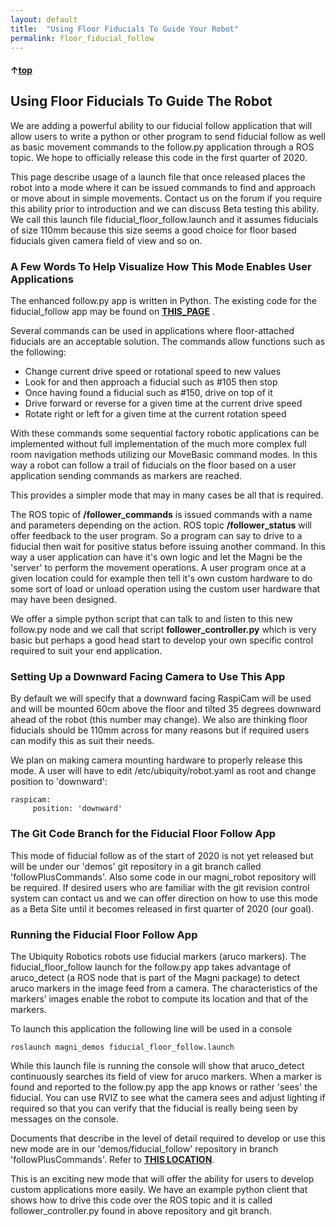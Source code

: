 ```yaml
---
layout: default
title:  "Using Floor Fiducials To Guide Your Robot"
permalink: floor_fiducial_follow
---
```


#### &uarr;[top](https://ubiquityrobotics.github.io/learn/)

## Using Floor Fiducials To Guide The Robot
We are adding a powerful ability to our fiducial follow application that will allow users to
write a python or other program to send fiducial follow as well as basic movement
commands to the follow.py application through a ROS topic. We hope to officially
release this code in the first quarter of 2020.

This page describe usage of a launch file that once released places the robot into a
mode where it can be issued commands to find and approach or move about in simple
movements. Contact us on the forum if you require this ability prior to introduction and
we can discuss Beta testing this ability. We call this launch file
fiducial_floor_follow.launch and it assumes fiducials of size 110mm because this size
seems a good choice for floor based fiducials given camera field of view and so on.

### A Few Words To Help Visualize How This Mode Enables User Applications
The enhanced follow.py app is written in Python. The existing code for the fiducial_follow
app may be found on [**THIS_PAGE**](https://github.com/UbiquityRobotics/demos/blob/master/fiducial_follow/nodes/follow.py) .

Several commands can be used in
applications where floor-attached fiducials are an acceptable solution. The commands allow functions such as the following:

* Change current drive speed or rotational speed to new values
* Look for and then approach a fiducial such as #105 then stop
* Once having found a fiducial such as #150, drive on top of it
* Drive forward or reverse for a given time at the current drive speed
* Rotate right or left for a given time at the current rotation speed

With these commands some sequential factory robotic applications can be implemented
without full implementation of the much more complex full room navigation methods
utilizing our MoveBasic command modes. In this way a robot can follow a trail of
fiducials on the floor based on a user application sending commands as markers are
reached.

This provides a simpler mode that may in many cases be all that is required.

The ROS topic of **/follower_commands** is issued commands with a name and
parameters depending on the action. ROS topic **/follower_status** will offer feedback to
the user program. So a program can say to drive to a fiducial then wait for positive
status before issuing another command. In this way a user application can have it's own
logic and let the Magni be the 'server' to perform the movement operations.
A user program once at a given location could for example then tell it's own custom
hardware to do some sort of load or unload operation using the custom user hardware
that may have been designed.

We offer a simple python script that can talk to and listen to this new follow.py node and
we call that script **follower_controller.py** which is very basic but perhaps a good head
start to develop your own specific control required to suit your end application.

### Setting Up a Downward Facing Camera to Use This App
By default we will specify that a downward facing RaspiCam will be used and will be
mounted 60cm above the floor and tilted 35 degrees downward ahead of the robot (this
number may change). We also are thinking floor fiducials should be 110mm across for
many reasons but if required users can modify this as suit their needs.

We plan on making camera mounting hardware to properly release this mode. A user will have to edit /etc/ubiquity/robot.yaml as root and change position to 'downward':

    raspicam:
         position: 'downward'

### The Git Code Branch for the Fiducial Floor Follow App
This mode of fiducial follow as of the start of 2020 is not yet released but will be under
our 'demos' git repository in a git branch called
'followPlusCommands'. Also some code in our magni_robot repository will be required.
If desired users who are familiar with the git revision control system can contact us and
we can offer direction on how to use this mode as a Beta Site until it becomes released
in first quarter of 2020 (our goal).

### Running the Fiducial Floor Follow App
The Ubiquity Robotics robots use fiducial markers (aruco markers). The
fiducial_floor_follow launch for the follow.py app takes advantage of aruco_detect (a
ROS node that is part of the Magni package) to detect aruco markers in the image feed
from a camera. The characteristics of the markers’ images enable the robot to compute
its location and that of the markers.

To launch this application the following line will be used in a console

    roslaunch magni_demos fiducial_floor_follow.launch

While this launch file is running the console will show that aruco_detect continuously
searches its field of view for aruco markers. When a marker is found and reported to the
follow.py app the app knows or rather 'sees' the fiducial.
You can use RVIZ to see what the camera sees and adjust lighting if required so that
you can verify that the fiducial is really being seen by messages on the console.

Documents that describe in the level of detail required to develop or use this new mode are in our 'demos/fiducial_follow'
repository in branch 'followPlusCommands'. Refer to [**THIS LOCATION**](https://github.com/UbiquityRobotics/demos/tree/followPlusCommands/fiducial_follow).

This is an exciting new mode that will offer the ability for users to develop custom
applications more easily. We have an example python client that shows how to drive this code over the ROS topic
and it is called follower_controller.py found in above repository and git branch.
